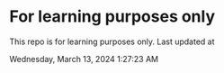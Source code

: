 # For learning purposes only
This repo is for learning purposes only.
Last updated at

Wednesday, March 13, 2024 1:27:23 AM

